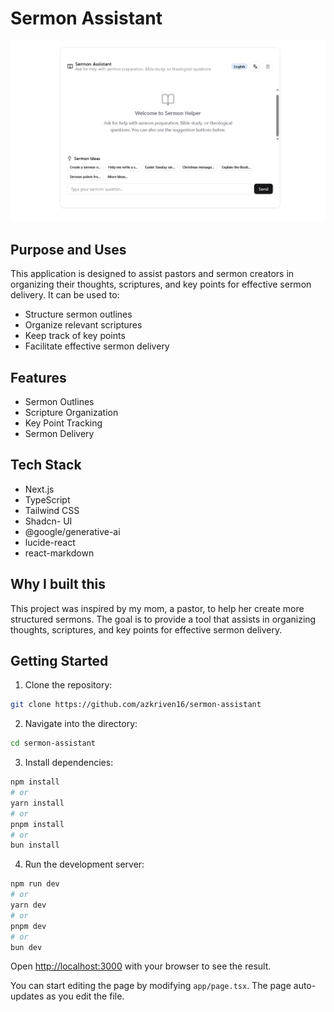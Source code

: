 # Sermon Assistant

![Screenshot](/public/screenshot.png)



## Purpose and Uses

This application is designed to assist pastors and sermon creators in organizing their thoughts, scriptures, and key points for effective sermon delivery. It can be used to:

- Structure sermon outlines
- Organize relevant scriptures
- Keep track of key points
- Facilitate effective sermon delivery

## Features

- Sermon Outlines
- Scripture Organization
- Key Point Tracking
- Sermon Delivery

## Tech Stack

- Next.js
- TypeScript
- Tailwind CSS
- Shadcn- UI
- @google/generative-ai
- lucide-react
- react-markdown

## Why I built this

This project was inspired by my mom, a pastor, to help her create more structured sermons. The goal is to provide a tool that assists in organizing thoughts, scriptures, and key points for effective sermon delivery.

## Getting Started

1. Clone the repository:

```bash
git clone https://github.com/azkriven16/sermon-assistant
```

2. Navigate into the directory:

```bash
cd sermon-assistant
```

3. Install dependencies:

```bash
npm install
# or
yarn install
# or
pnpm install
# or
bun install
```

4. Run the development server:

```bash
npm run dev
# or
yarn dev
# or
pnpm dev
# or
bun dev
```

Open [http://localhost:3000](http://localhost:3000) with your browser to see the result.

You can start editing the page by modifying `app/page.tsx`. The page auto-updates as you edit the file.

